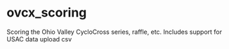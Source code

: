 # ovcx_scoring
Scoring the Ohio Valley CycloCross series, raffle, etc. Includes support for USAC data upload csv
